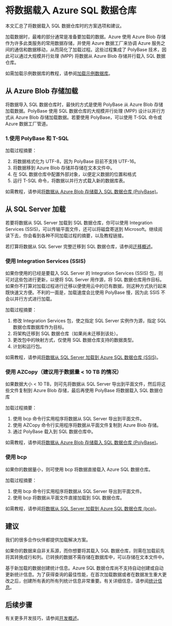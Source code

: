 <!-- Remove import/export, solution-partners -->
<properties
   pageTitle="将数据载入 Azure SQL 数据仓库 | Azure"
   description="了解将数据载入 SQL 数据仓库的常见方案。这些常见方案包括使用 PolyBase、Azure Blob 存储、平面文件以及磁盘寄送。也可使用第三方工具。"
   services="sql-data-warehouse"
   documentationCenter="NA"
   authors="lodipalm"
   manager="barbkess"
   editor=""/>

<tags
   ms.service="sql-data-warehouse"
   ms.date="05/17/2016"
   wacn.date="06/20/2016"/>

# 将数据载入 Azure SQL 数据仓库

本文汇总了将数据载入 SQL 数据仓库时的方案选项和建议。

加载数据时，最难的部分通常是准备要加载的数据。Azure 使用 Azure Blob 存储作为许多此类服务的常用数据存储，并使用 Azure 数据工厂来协调 Azure 服务之间的通信和数据移动，从而简化了加载过程。这些过程集成了 PolyBase 技术，因此可以通过大规模并行处理 (MPP) 将数据从 Azure Blob 存储并行载入 SQL 数据仓库。

如需加载示例数据库的教程，请参阅[加载示例数据库][]。

## 从 Azure Blob 存储加载
将数据导入 SQL 数据仓库时，最快的方式是使用 PolyBase 从 Azure Blob 存储加载数据。PolyBase 使用 SQL 数据仓库的大规模并行处理 (MPP) 设计以并行方式从 Azure Blob 存储加载数据。若要使用 PolyBase，可以使用 T-SQL 命令或 Azure 数据工厂管道。

### 1\.使用 PolyBase 和 T-SQL

加载过程摘要：

2. 将数据格式化为 UTF-8，因为 PolyBase 目前不支持 UTF-16。
2. 将数据移到 Azure Blob 存储并存储在文本文件中。
3. 在 SQL 数据仓库中配置外部对象，以便定义数据的位置和格式
4. 运行 T-SQL 命令，将数据以并行方式载入新的数据库表。
<!-- 5. Schedule and run a loading job. --> 

如需教程，请参阅[将数据从 Azure Blob 存储载入 SQL 数据仓库 (PolyBase)][]。

## 从 SQL Server 加载
若要将数据从 SQL Server 加载到 SQL 数据仓库，你可以使用 Integration Services (SSIS)，可以传输平面文件，还可以将磁盘寄送到 Microsoft。继续阅读下去，你会看到各种不同加载过程的摘要，以及教程链接。

若打算将数据从 SQL Server 完整迁移到 SQL 数据仓库，请参阅[迁移概述][]。

### 使用 Integration Services (SSIS)
如果你使用的已经是要载入 SQL Server 的 Integration Services (SSIS) 包，则可对这些包进行更新，以便将 SQL Server 用作源，将 SQL 数据仓库用作目标。如果你不打算对加载过程进行迁移以便使用云中的已有数据，则这种方式执行起来既快速又方便。不利的一面是，加载速度会比使用 PolyBase 慢，因为此 SSIS 不会以并行方式进行加载。

加载过程摘要：

1. 修改 Integration Services 包，使之指定 SQL Server 实例作为源，指定 SQL 数据仓库数据库作为目标。
2. 将架构迁移到 SQL 数据仓库（如果尚未迁移到该处）。
3. 更改包中的映射方式，仅使用 SQL 数据仓库支持的数据类型。
3. 计划和运行包。

如需教程，请参阅[将数据从 SQL Server 加载到 Azure SQL 数据仓库 (SSIS)][]。

### 使用 AZCopy（建议用于数据量 < 10 TB 的情况）
如果数据大小 < 10 TB，则可先将数据从 SQL Server 导出到平面文件，然后将这些文件复制到 Azure Blob 存储，最后再使用 PolyBase 将数据载入 SQL 数据仓库

加载过程摘要：

1. 使用 bcp 命令行实用程序将数据从 SQL Server 导出到平面文件。
2. 使用 AZCopy 命令行实用程序将数据从平面文件复制到 Azure Blob 存储。
3. 通过 PolyBase 载入到 SQL 数据仓库中。

如需教程，请参阅[将数据从 Azure Blob 存储载入 SQL 数据仓库 (PolyBase)][]。

### 使用 bcp
如果你的数据量小，则可使用 bcp 将数据直接载入 Azure SQL 数据仓库。

加载过程摘要：
1. 使用 bcp 命令行实用程序将数据从 SQL Server 导出到平面文件。
2. 使用 bcp 将数据从平面文件直接加载到 SQL 数据仓库。

如需教程，请参阅[将数据从 SQL Server 加载到 Azure SQL 数据仓库 (bcp)][]。



<!-- ### 使用导入/导出（建议用于数据量 > 10 TB 的情况）
如果你的数据大小 > 10 TB 并且你需要将数据移至 Azure，则建议你使用磁盘寄送服务：[导入/导出][]。

加载过程摘要
2. 使用 bcp 命令行实用程序将数据从 SQL Server 导出到可转移磁盘上的平面文件。
3. 将磁盘寄送到 Microsoft。
4. Microsoft 将数据载入 SQL 数据仓库 -->


## 建议

我们的很多合作伙伴都提供加载解决方案。<!-- 如需详细信息，请参阅我们的[解决方案合作伙伴][]的列表。 -->


如果你的数据来自非关系源，而你想要将其载入 SQL 数据仓库，则需在加载前先将其转换成行和列。已转换的数据不需存储在数据库中，可以存储在文本文件中。

基于新加载的数据创建统计信息。Azure SQL 数据仓库尚不支持自动创建或自动更新统计信息。为了获得查询的最佳性能，在首次加载数据或者在数据发生重大更改之后，创建所有表的所有列统计信息非常重要。有关详细信息，请参阅[统计信息][]。


## 后续步骤
有关更多开发技巧，请参阅[开发概述][]。

<!--Image references-->

<!--Article references-->
[将数据从 Azure Blob 存储载入 SQL 数据仓库 (PolyBase)]: /documentation/articles/sql-data-warehouse-load-from-azure-blob-storage-with-polybase/
[将数据从 SQL Server 加载到 Azure SQL 数据仓库 (SSIS)]: /documentation/articles/sql-data-warehouse-load-from-sql-server-with-integration-services/
[将数据从 SQL Server 加载到 Azure SQL 数据仓库 (bcp)]: /documentation/articles/sql-data-warehouse-load-from-sql-server-with-bcp/
[Load data from SQL Server to Azure SQL Data Warehouse (AZCopy)]: /documentation/articles/sql-data-warehouse-load-from-sql-server-with-azcopy/

[加载示例数据库]: /documentation/articles/sql-data-warehouse-load-sample-databases/
[迁移概述]: /documentation/articles/sql-data-warehouse-overview-migrate/
[解决方案合作伙伴]: /documentation/articles/sql-data-warehouse-solution-partners/
[开发概述]: /documentation/articles/sql-data-warehouse-overview-develop/
[统计信息]: /documentation/articles/sql-data-warehouse-develop-statistics/

<!--MSDN references-->

<!--Other Web references-->
[导入/导出]: /documentation/articles/storage-import-export-service/



<!---HONumber=Mooncake_0613_2016-->